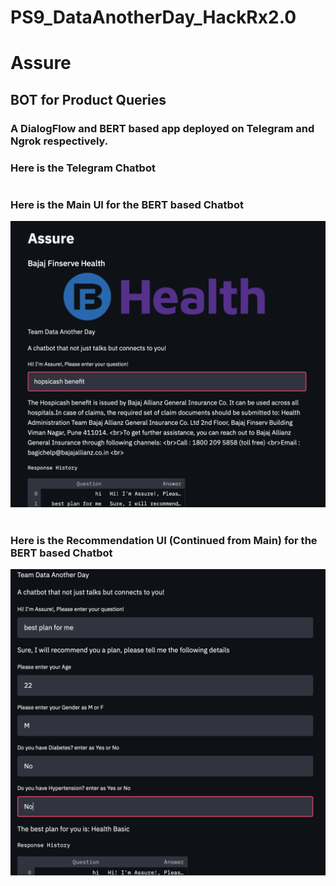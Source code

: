 # PS9_DataAnotherDay_HackRx2.0

# Assure

## BOT for Product Queries
### A DialogFlow and BERT based app deployed on Telegram and Ngrok respectively.

### Here is the Telegram Chatbot

#
#
### Here is the Main UI for the BERT based Chatbot
!['Main UI BERT'](https://github.com/HackRx2-0/ps9_data_another_day/blob/753d6c105ea9363b4c2a5c352d5ff044aef8c909/BERT_chatbot/mainui.jpg)
#
#
### Here is the Recommendation UI (Continued from Main) for the BERT based Chatbot
!['Recommend UI BERT'](https://github.com/HackRx2-0/ps9_data_another_day/blob/753d6c105ea9363b4c2a5c352d5ff044aef8c909/BERT_chatbot/main2ui.jpg)
